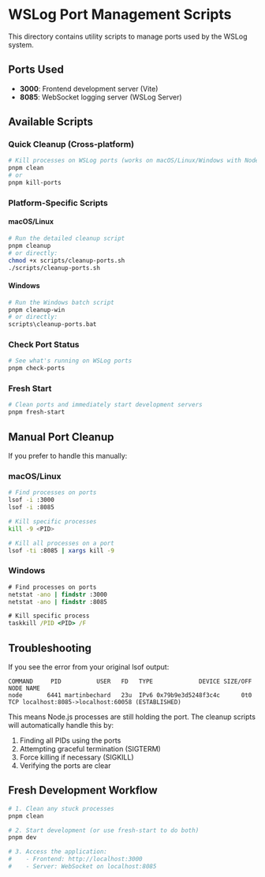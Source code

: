 # WSLog Port Management Scripts

This directory contains utility scripts to manage ports used by the WSLog system.

## Ports Used

- **3000**: Frontend development server (Vite)
- **8085**: WebSocket logging server (WSLog Server)

## Available Scripts

### Quick Cleanup (Cross-platform)
```bash
# Kill processes on WSLog ports (works on macOS/Linux/Windows with Node.js)
pnpm clean
# or
pnpm kill-ports
```

### Platform-Specific Scripts

#### macOS/Linux
```bash
# Run the detailed cleanup script
pnpm cleanup
# or directly:
chmod +x scripts/cleanup-ports.sh
./scripts/cleanup-ports.sh
```

#### Windows
```bash
# Run the Windows batch script
pnpm cleanup-win
# or directly:
scripts\cleanup-ports.bat
```

### Check Port Status
```bash
# See what's running on WSLog ports
pnpm check-ports
```

### Fresh Start
```bash
# Clean ports and immediately start development servers
pnpm fresh-start
```

## Manual Port Cleanup

If you prefer to handle this manually:

### macOS/Linux
```bash
# Find processes on ports
lsof -i :3000
lsof -i :8085

# Kill specific processes
kill -9 <PID>

# Kill all processes on a port
lsof -ti :8085 | xargs kill -9
```

### Windows
```cmd
# Find processes on ports
netstat -ano | findstr :3000
netstat -ano | findstr :8085

# Kill specific process
taskkill /PID <PID> /F
```

## Troubleshooting

If you see the error from your original lsof output:
```
COMMAND     PID          USER   FD   TYPE             DEVICE SIZE/OFF NODE NAME
node       6441 martinbechard   23u  IPv6 0x79b9e3d5248f3c4c      0t0  TCP localhost:8085->localhost:60058 (ESTABLISHED)
```

This means Node.js processes are still holding the port. The cleanup scripts will automatically handle this by:

1. Finding all PIDs using the ports
2. Attempting graceful termination (SIGTERM)
3. Force killing if necessary (SIGKILL)
4. Verifying the ports are clear

## Fresh Development Workflow

```bash
# 1. Clean any stuck processes
pnpm clean

# 2. Start development (or use fresh-start to do both)
pnpm dev

# 3. Access the application:
#    - Frontend: http://localhost:3000
#    - Server: WebSocket on localhost:8085
```